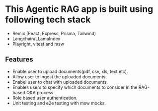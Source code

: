 # This Agentic RAG app is built using following tech stack

- Remix (React, Express, Prisma, Tailwind)
- Langchain/LLamaIndex
- Playright, vitest and msw

## Features

- Enable user to upload documents(pdf, csv, xls, text etc).
- Allow user to ingest the uploaded documents.
- Enabel user to chat with uploaded documents.
- Enables users to specify which documents to consider in the RAG-based Q&A
  process.
- Role based user authentication.
- Unit testing and e2e testing with msw mocks.

